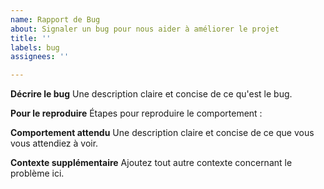 ```yaml
---
name: Rapport de Bug
about: Signaler un bug pour nous aider à améliorer le projet
title: ''
labels: bug
assignees: ''

---
```


**Décrire le bug**
Une description claire et concise de ce qu'est le bug.

**Pour le reproduire**
Étapes pour reproduire le comportement :

**Comportement attendu**
Une description claire et concise de ce que vous vous attendiez à voir.

**Contexte supplémentaire**
Ajoutez tout autre contexte concernant le problème ici.
